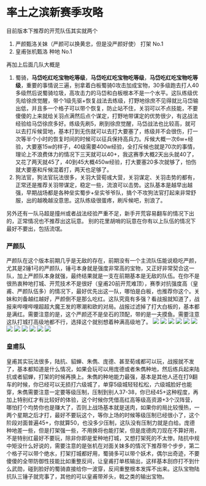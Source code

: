 # 率土之滨新赛季攻略
目前版本下推荐的开荒队伍其实就两个
1. 严颜甄洛关妹（严颜可以换黄忠，但是没严颜好使） 打架 No.1
2. 皇甫张机甄洛 种地 No.1

再加上后面几队大概是
1. 蜀骑，**马岱吃红吃宝物吃等级**，**马岱吃红吃宝物吃等级**，**马岱吃红吃宝物吃等级**，重要的事情说三遍，别拿着白板蜀骑0攻击加成宝物，30多级跑去打人40多级然后说蜀骑垃圾，高攻击力的马岱和白板根本不是一个水平。这队练级优先给徐庶觉醒，带个1级先驱+恢复战法去练级，打野地徐庶不见得就比马岱输出低，并且多一个格子可以带个恢复，防止站不住，关羽可以不点技能，不要傻傻的上来就给关羽点满然后点个谋定，打野地带谋定的优势很少，有这战法经验给马岱徐庶多好。练级先刷5，刷到徐庶觉醒，马岱战法也比较高，就可以去打斥候营地，基本打到无伤就可以去打大要塞了，练级并不会很伤，打一次等半个小时的恢复时间的时候可以征兵保持高兵力。斥候大概一次6w+经验，大要塞15w的样子，40级需要400w经验，全打斥候也就是70次的事情，理论上不浪费体力的情况下三天就可以40+，我这赛季大概2天出头就40了，又花了两天就45了，40到45大概450w经验，打大要塞20多次就够了，怕伤就大要塞和斥候混着打，两天也足够了。
2. 狗法官，狗法官玩法很多，关羽大营荀彧大营，关羽谋定、关羽击势的都有，正常还是推荐关羽带谋定，稳定一些，流浪可以击势。这队基本是越早出越强，早期战场都是各种垒实蜀步+垒实爷爷队，搞个不攻狗法官打起来非常舒服，出的越晚越没意思。这队练级很蛋疼，刷斥候吧，别浪了。 


另外还有一队马超是撞州或者战法经验严重不足，新手开荒容易翻车的情况下出的，正常情况也不推荐出这玩意。
别的花里胡哨的玩意在你有以上队伍的情况下最好不要出，包括流氓。

### 严颜队
严颜队在这个版本前期几乎是无敌的存在，前期没有一个主流队伍能说稳吃严颜，尤其是2锤1弓的严颜队，锤弓本身就是强度非常高的宝物，又正好非常契合这一队，加上严颜队本身就强，最终结果就是一支在前期基本是无敌的队伍。在你不是很热衷种地打城、开荒技术不是很好（皇甫20前开荒难顶），赛季对抗强度高（皇甫、严颜队伍多）的情况下，最好优先出这一队，哪怕是白板，也推荐你这个。关妹和刘备越红越好，严颜倒不是那么吃红。这队究竟有多强？看战报就知道了，战报来哔哩哔哩超超大魔王发的寒潮和欧的对局。战报过滤掉了打大白板的，基本都是满红。需要注意的是，这个严颜还不是垒石的顶配，带的是一夫摸鱼。需要注意这队打城打高级地都不行，选择这个就别想着种满高级地了。
![](%E7%8E%87%E5%9C%9F%E4%B9%8B%E6%BB%A8%E6%96%B0%E8%B5%9B%E5%AD%A3%E6%94%BB%E7%95%A5/353F2FB5-EB5A-461D-94C8-C5C5B843678B.png)
![](%E7%8E%87%E5%9C%9F%E4%B9%8B%E6%BB%A8%E6%96%B0%E8%B5%9B%E5%AD%A3%E6%94%BB%E7%95%A5/E1CC8D2F-0689-443E-ABD0-4052F85C77D3.png)
![](%E7%8E%87%E5%9C%9F%E4%B9%8B%E6%BB%A8%E6%96%B0%E8%B5%9B%E5%AD%A3%E6%94%BB%E7%95%A5/6FCB7602-34E5-4C63-90B0-FAB01246C9B1.png)
![](%E7%8E%87%E5%9C%9F%E4%B9%8B%E6%BB%A8%E6%96%B0%E8%B5%9B%E5%AD%A3%E6%94%BB%E7%95%A5/1F5AE371-F8DE-4EBB-89EA-AE5959334B1C.png)
![](%E7%8E%87%E5%9C%9F%E4%B9%8B%E6%BB%A8%E6%96%B0%E8%B5%9B%E5%AD%A3%E6%94%BB%E7%95%A5/77DEFE5C-4B41-40DD-8C49-44516F9F1D85.png)
![](%E7%8E%87%E5%9C%9F%E4%B9%8B%E6%BB%A8%E6%96%B0%E8%B5%9B%E5%AD%A3%E6%94%BB%E7%95%A5/11225EDA-E56D-4F20-9509-AD18F16A91E2.png)
![](%E7%8E%87%E5%9C%9F%E4%B9%8B%E6%BB%A8%E6%96%B0%E8%B5%9B%E5%AD%A3%E6%94%BB%E7%95%A5/EDED184B-2D50-4995-B81C-673C61423251.png)
![](%E7%8E%87%E5%9C%9F%E4%B9%8B%E6%BB%A8%E6%96%B0%E8%B5%9B%E5%AD%A3%E6%94%BB%E7%95%A5/25E10765-43A8-401A-A1B4-982ECD982E6E.png)
![](%E7%8E%87%E5%9C%9F%E4%B9%8B%E6%BB%A8%E6%96%B0%E8%B5%9B%E5%AD%A3%E6%94%BB%E7%95%A5/ABD20221-F9C3-4058-8802-85340CE6EE7B.png)
![](%E7%8E%87%E5%9C%9F%E4%B9%8B%E6%BB%A8%E6%96%B0%E8%B5%9B%E5%AD%A3%E6%94%BB%E7%95%A5/060A27BF-6CF5-4C0A-8CEA-B47BC1D6ED47.png)
![](%E7%8E%87%E5%9C%9F%E4%B9%8B%E6%BB%A8%E6%96%B0%E8%B5%9B%E5%AD%A3%E6%94%BB%E7%95%A5/C3EC19B0-75AE-4CAC-8CFA-83420C477967.png)
![](%E7%8E%87%E5%9C%9F%E4%B9%8B%E6%BB%A8%E6%96%B0%E8%B5%9B%E5%AD%A3%E6%94%BB%E7%95%A5/30D1A58C-B263-4D01-9ABE-5823FFD3C9A6.png)



### 皇甫队
皇甫其实玩法很多，陆抗、貂蝉、朱儁、庞德、甚至荀彧都可以玩，战报就不发了，基本都知道是什么情况，如果会玩可以用庞德或者朱儁种地，然后练兵起来陆抗或者貂蝉，打架的时候再换上。朱儁的种地能力最强，基本是其他人还在打9翻车的时候，你已经可以无损打六级城了，单穿5级城轻轻松松，六级城脸好也能穿，朱儁需要注意一定要等级压制，压制到别人37-38，你已经45+这种程度，再加上特别红才有比较好的体验，这个时候你凭借高红高等级高资源+3个汉阵营，哪怕打个均势你也是赚大了，否则上战场基本就是送肉，如果你的局比较慢热，一两个星期之后才打，最好不要玩这个，等你上场的时候等级压制已经很小了，这个阶段对面普遍45+，你就算50，也没多少压制，这队没有压制力就是白给。庞德种地差一些，但是打架强一些，不用换将也能打架，但是庞德肉刀现在不算好用，不是特别红最好不要玩，除非你即是爱种地打城，又想打架死的不太惨。陆抗中规中矩没什么好说的，需要注意的是张机在对面关妹多的情况下推荐带个步步，第二个格子可以带个绝水，打架打城都好用，蜀骑多可以带个妖术，偶尔出奇迹，不要傻傻的全带防御性技能比如重整反间，让皇甫打单核输出，这样基本刮痧打不到什么武勋，碰到脸好的蜀骑直接给你一波穿，反间重整根本发挥不出来。这队宝物陆抗队三锤子就完事了，其他的可以皇甫带斧头，戟之类的输出宝物。






